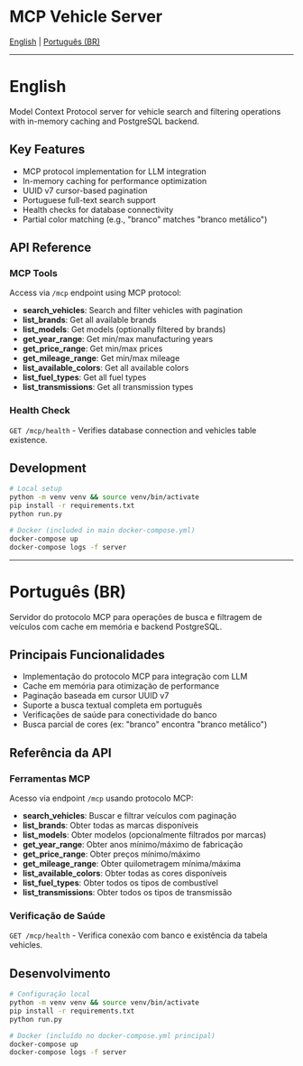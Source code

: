 # MCP Vehicle Server

[English](#english) | [Português (BR)](#português-br)

---

# English

Model Context Protocol server for vehicle search and filtering operations with in-memory caching and PostgreSQL backend.

## Key Features

- MCP protocol implementation for LLM integration
- In-memory caching for performance optimization
- UUID v7 cursor-based pagination
- Portuguese full-text search support
- Health checks for database connectivity
- Partial color matching (e.g., "branco" matches "branco metálico")


## API Reference

### MCP Tools

Access via `/mcp` endpoint using MCP protocol:

- **search_vehicles**: Search and filter vehicles with pagination
- **list_brands**: Get all available brands
- **list_models**: Get models (optionally filtered by brands)
- **get_year_range**: Get min/max manufacturing years
- **get_price_range**: Get min/max prices
- **get_mileage_range**: Get min/max mileage
- **list_available_colors**: Get all available colors
- **list_fuel_types**: Get all fuel types
- **list_transmissions**: Get all transmission types

### Health Check

`GET /mcp/health` - Verifies database connection and vehicles table existence.

## Development

```bash
# Local setup
python -m venv venv && source venv/bin/activate
pip install -r requirements.txt
python run.py

# Docker (included in main docker-compose.yml)
docker-compose up
docker-compose logs -f server
```

---

# Português (BR)

Servidor do protocolo MCP para operações de busca e filtragem de veículos com cache em memória e backend PostgreSQL.

## Principais Funcionalidades

- Implementação do protocolo MCP para integração com LLM
- Cache em memória para otimização de performance
- Paginação baseada em cursor UUID v7
- Suporte a busca textual completa em português
- Verificações de saúde para conectividade do banco
- Busca parcial de cores (ex: "branco" encontra "branco metálico")


## Referência da API

### Ferramentas MCP

Acesso via endpoint `/mcp` usando protocolo MCP:

- **search_vehicles**: Buscar e filtrar veículos com paginação
- **list_brands**: Obter todas as marcas disponíveis
- **list_models**: Obter modelos (opcionalmente filtrados por marcas)
- **get_year_range**: Obter anos mínimo/máximo de fabricação
- **get_price_range**: Obter preços mínimo/máximo
- **get_mileage_range**: Obter quilometragem mínima/máxima
- **list_available_colors**: Obter todas as cores disponíveis
- **list_fuel_types**: Obter todos os tipos de combustível
- **list_transmissions**: Obter todos os tipos de transmissão

### Verificação de Saúde

`GET /mcp/health` - Verifica conexão com banco e existência da tabela vehicles.

## Desenvolvimento

```bash
# Configuração local
python -m venv venv && source venv/bin/activate
pip install -r requirements.txt
python run.py

# Docker (incluído no docker-compose.yml principal)
docker-compose up
docker-compose logs -f server
```